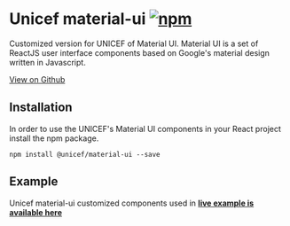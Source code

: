 # Unicef material-ui [![npm](https://img.shields.io/npm/v/@unicef/material-ui.svg?style=flat-square)](https://www.npmjs.com/package/@unicef/material-ui)

Customized version for UNICEF of Material UI. Material UI is a set of ReactJS user interface components based on Google's material design written in Javascript.

[View on Github](https://github.com/unicef/unicef-material-ui)

## Installation

In order to use the UNICEF's Material UI components in your React project install the npm package.

```htmls
npm install @unicef/material-ui --save
```

## Example

Unicef material-ui customized components used in **[live example is available here](https://unicef.github.io/unicef-material-ui/example)**

